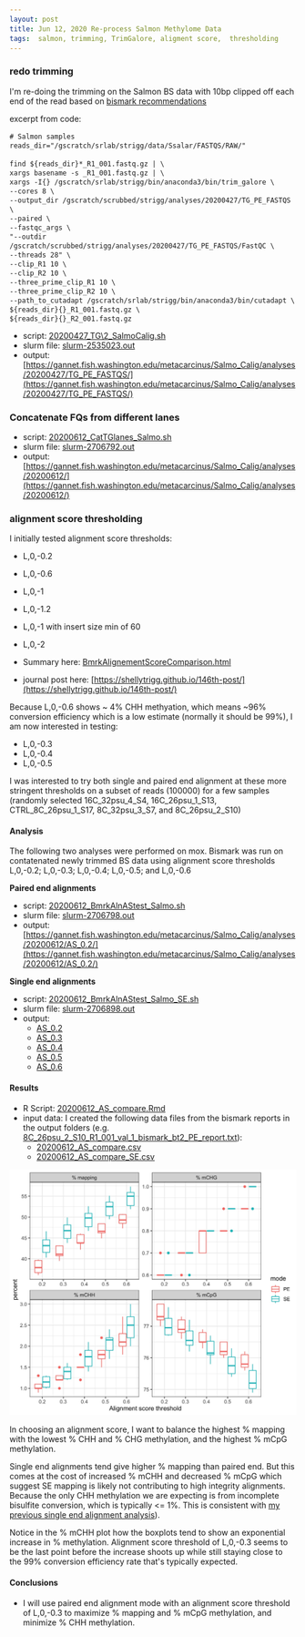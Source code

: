 ```yaml
---
layout: post
title: Jun 12, 2020 Re-process Salmon Methylome Data 
tags:  salmon, trimming, TrimGalore, aligment score,  thresholding
---
```


### redo trimming
I'm re-doing the trimming on the Salmon BS data with 10bp clipped off each end of the read based on [bismark recommendations](https://rawgit.com/FelixKrueger/Bismark/master/Docs/Bismark_User_Guide.html#ix-notes-about-different-library-types-and-commercial-kits)

excerpt from code:

```
# Salmon samples
reads_dir="/gscratch/srlab/strigg/data/Ssalar/FASTQS/RAW/"

find ${reads_dir}*_R1_001.fastq.gz | \
xargs basename -s _R1_001.fastq.gz | \
xargs -I{} /gscratch/srlab/strigg/bin/anaconda3/bin/trim_galore \
--cores 8 \
--output_dir /gscratch/scrubbed/strigg/analyses/20200427/TG_PE_FASTQS \
--paired \
--fastqc_args \
"--outdir /gscratch/scrubbed/strigg/analyses/20200427/TG_PE_FASTQS/FastQC \
--threads 28" \
--clip_R1 10 \
--clip_R2 10 \
--three_prime_clip_R1 10 \
--three_prime_clip_R2 10 \
--path_to_cutadapt /gscratch/srlab/strigg/bin/anaconda3/bin/cutadapt \
${reads_dir}{}_R1_001.fastq.gz \
${reads_dir}{}_R2_001.fastq.gz 

```

- script:  [20200427\_TG\2_SalmoCalig.sh](https://gannet.fish.washington.edu/metacarcinus/mox_jobs/20200427_TG_SalmoCalig.sh)
- slurm file:  [slurm-2535023.out](https://gannet.fish.washington.edu/metacarcinus/Salmo_Calig/analyses/20200427/slurm-2535023.out)
- output: [https://gannet.fish.washington.edu/metacarcinus/Salmo_Calig/analyses/20200427/TG_PE_FASTQS/](https://gannet.fish.washington.edu/metacarcinus/Salmo_Calig/analyses/20200427/TG_PE_FASTQS/)

### Concatenate FQs from different lanes
- script: [20200612\_CatTGlanes\_Salmo.sh](https://gannet.fish.washington.edu/metacarcinus/mox_jobs/20200612_CatTGlanes_Salmo.sh)
- slurm file: [slurm-2706792.out](https://gannet.fish.washington.edu/metacarcinus/Salmo_Calig/analyses/20200612/slurm-2706792.out)
- output: [https://gannet.fish.washington.edu/metacarcinus/Salmo_Calig/analyses/20200612/](https://gannet.fish.washington.edu/metacarcinus/Salmo_Calig/analyses/20200612/)

### alignment score thresholding

I initially tested alignment score thresholds: 

- L,0,-0.2
- L,0,-0.6
- L,0,-1
- L,0,-1.2
- L,0,-1 with insert size min of 60
- L,0,-2

- Summary here: [BmrkAlignementScoreComparison.html](https://htmlpreview.github.io/?https://github.com/shellytrigg/Salmon_sealice/blob/master/analyses/AlignmentScoreComparison/BmrkAlignementScoreComparison.html)
- journal post here: [https://shellytrigg.github.io/146th-post/](https://shellytrigg.github.io/146th-post/)

Because L,0,-0.6 shows ~ 4% CHH methyation, which means ~96% conversion efficiency which is a low estimate (normally it should be 99%), I am now interested in testing:

- L,0,-0.3
- L,0,-0.4
- L,0,-0.5 

I was interested to try both single and paired end alignment at these more stringent thresholds on a subset of reads (100000) for a few samples (randomly selected 16C\_32psu\_4\_S4, 16C\_26psu\_1\_S13, CTRL\_8C\_26psu\_1\_S17, 8C\_32psu\_3\_S7, and 8C\_26psu\_2\_S10)

#### Analysis

The following two analyses were performed on mox. Bismark was run on contatenated newly trimmed BS data using alignment score thresholds L,0,-0.2; L,0,-0.3; L,0,-0.4; L,0,-0.5; and L,0,-0.6

**Paired end alignments**

- script: [20200612\_BmrkAlnAStest\_Salmo.sh](https://gannet.fish.washington.edu/metacarcinus/mox_jobs/20200612_BmrkAlnAStest_Salmo.sh)
- slurm file: [slurm-2706798.out](https://gannet.fish.washington.edu/metacarcinus/Salmo_Calig/analyses/20200612/slurm-2706798.out)
- output:  [https://gannet.fish.washington.edu/metacarcinus/Salmo_Calig/analyses/20200612/AS_0.2/](https://gannet.fish.washington.edu/metacarcinus/Salmo_Calig/analyses/20200612/AS_0.2/)

**Single end alignments**

- script: [20200612\_BmrkAlnAStest\_Salmo\_SE.sh](https://gannet.fish.washington.edu/metacarcinus/mox_jobs/20200612_BmrkAlnAStest_Salmo_SE.sh)
- slurm file: [slurm-2706898.out](https://gannet.fish.washington.edu/metacarcinus/Salmo_Calig/analyses/20200612/slurm-2706898.out)
- output: 
	- [AS_0.2](https://gannet.fish.washington.edu/metacarcinus/Salmo_Calig/analyses/20200612/AS_0.2/)
	- [AS_0.3](https://gannet.fish.washington.edu/metacarcinus/Salmo_Calig/analyses/20200612/AS_0.3/)
	- [AS_0.4](https://gannet.fish.washington.edu/metacarcinus/Salmo_Calig/analyses/20200612/AS_0.4/)
	- [AS_0.5](https://gannet.fish.washington.edu/metacarcinus/Salmo_Calig/analyses/20200612/AS_0.5/)
	- [AS_0.6](https://gannet.fish.washington.edu/metacarcinus/Salmo_Calig/analyses/20200612/AS_0.6/)


#### Results

- R Script:  [20200612\_AS\_compare.Rmd](https://github.com/shellytrigg/Salmon_sealice/blob/master/analyses/AlignmentScoreComparison/20200612_AS_compare.Rmd)
- input data: I created the following data files from the bismark reports in the output folders (e.g. [8C\_26psu\_2\_S10\_R1\_001\_val\_1\_bismark\_bt2\_PE\_report.txt](https://gannet.fish.washington.edu/metacarcinus/Salmo_Calig/analyses/20200612/AS_0.2/8C_26psu_2_S10_R1_001_val_1_bismark_bt2_PE_report.txt)):
	- [20200612\_AS\_compare.csv](https://github.com/shellytrigg/Salmon_sealice/blob/master/analyses/AlignmentScoreComparison/20200612_AS_compare.csv)
	- [20200612\_AS\_compare_SE.csv](https://github.com/shellytrigg/Salmon_sealice/blob/master/analyses/AlignmentScoreComparison/20200612_AS_compare_SE.csv)

[![](https://raw.githubusercontent.com/shellytrigg/Salmon_sealice/master/analyses/AlignmentScoreComparison/20200612_ASxmCandMapping.jpg)](https://raw.githubusercontent.com/shellytrigg/Salmon_sealice/master/analyses/AlignmentScoreComparison/20200612_ASxmCandMapping.jpg)

In choosing an alignment score, I want to balance the highest % mapping with the lowest % CHH and % CHG methylation, and the highest % mCpG methylation. 

Single end alignments tend give higher % mapping than paired end. But this comes at the cost of increased % mCHH and decreased % mCpG which suggest SE mapping is likely not contributing to high integrity alignments. Because the only CHH methylation we are expecting is from incomplete bisulfite conversion, which is typically <= 1%. This is consistent with [my previous single end alignment analysis](https://shellytrigg.github.io/310th-post/)).

Notice in the % mCHH plot how the boxplots tend to show an exponential increase in % methylation. Alignment score threshold of L,0,-0.3 seems to be the last point before the increase shoots up while still staying close to the 99% conversion efficiency rate that's typically expected.

#### Conclusions

- I will use paired end alignment mode with an alignment score threshold of L,0,-0.3 to maximize % mapping and % mCpG methylation, and minimize % CHH methylation.


